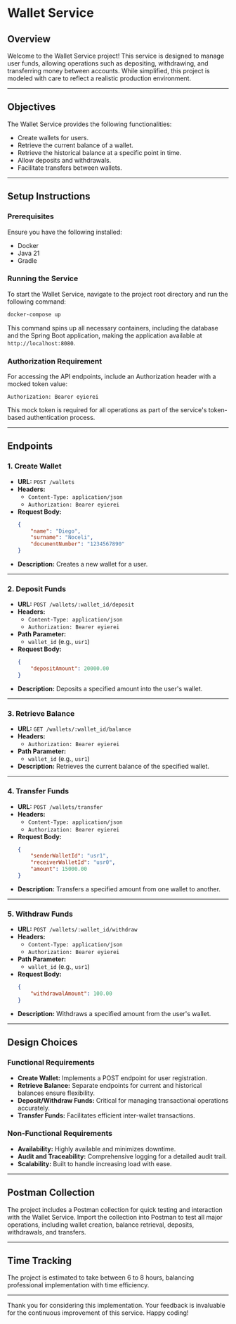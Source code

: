 
# Wallet Service

## Overview

Welcome to the Wallet Service project! This service is designed to manage user funds, allowing operations such as depositing, withdrawing, and transferring money between accounts. While simplified, this project is modeled with care to reflect a realistic production environment.

---

## Objectives

The Wallet Service provides the following functionalities:

- Create wallets for users.
- Retrieve the current balance of a wallet.
- Retrieve the historical balance at a specific point in time.
- Allow deposits and withdrawals.
- Facilitate transfers between wallets.

---

## Setup Instructions

### Prerequisites

Ensure you have the following installed:

- Docker
- Java 21
- Gradle

### Running the Service

To start the Wallet Service, navigate to the project root directory and run the following command:

```bash
docker-compose up
```

This command spins up all necessary containers, including the database and the Spring Boot application, making the application available at `http://localhost:8080`.

### Authorization Requirement

For accessing the API endpoints, include an Authorization header with a mocked token value:

```
Authorization: Bearer eyierei
```

This mock token is required for all operations as part of the service's token-based authentication process.

---

## Endpoints

### 1. Create Wallet

- **URL:** `POST /wallets`
- **Headers:**
    - `Content-Type: application/json`
    - `Authorization: Bearer eyierei`
- **Request Body:**
  ```json
  {
      "name": "Diego",
      "surname": "Noceli",
      "documentNumber": "1234567890"
  }
  ```
- **Description:** Creates a new wallet for a user.

---

### 2. Deposit Funds

- **URL:** `POST /wallets/:wallet_id/deposit`
- **Headers:**
    - `Content-Type: application/json`
    - `Authorization: Bearer eyierei`
- **Path Parameter:**
    - `wallet_id` (e.g., `usr1`)
- **Request Body:**
  ```json
  {
      "depositAmount": 20000.00
  }
  ```
- **Description:** Deposits a specified amount into the user's wallet.

---

### 3. Retrieve Balance

- **URL:** `GET /wallets/:wallet_id/balance`
- **Headers:**
    - `Authorization: Bearer eyierei`
- **Path Parameter:**
    - `wallet_id` (e.g., `usr1`)
- **Description:** Retrieves the current balance of the specified wallet.

---

### 4. Transfer Funds

- **URL:** `POST /wallets/transfer`
- **Headers:**
    - `Content-Type: application/json`
    - `Authorization: Bearer eyierei`
- **Request Body:**
  ```json
  {
      "senderWalletId": "usr1",
      "receiverWalletId": "usr0",
      "amount": 15000.00
  }
  ```
- **Description:** Transfers a specified amount from one wallet to another.

---

### 5. Withdraw Funds

- **URL:** `POST /wallets/:wallet_id/withdraw`
- **Headers:**
    - `Content-Type: application/json`
    - `Authorization: Bearer eyierei`
- **Path Parameter:**
    - `wallet_id` (e.g., `usr1`)
- **Request Body:**
  ```json
  {
      "withdrawalAmount": 100.00
  }
  ```
- **Description:** Withdraws a specified amount from the user's wallet.

---

## Design Choices

### Functional Requirements

- **Create Wallet:** Implements a POST endpoint for user registration.
- **Retrieve Balance:** Separate endpoints for current and historical balances ensure flexibility.
- **Deposit/Withdraw Funds:** Critical for managing transactional operations accurately.
- **Transfer Funds:** Facilitates efficient inter-wallet transactions.

### Non-Functional Requirements

- **Availability:** Highly available and minimizes downtime.
- **Audit and Traceability:** Comprehensive logging for a detailed audit trail.
- **Scalability:** Built to handle increasing load with ease.

---

## Postman Collection

The project includes a Postman collection for quick testing and interaction with the Wallet Service. Import the collection into Postman to test all major operations, including wallet creation, balance retrieval, deposits, withdrawals, and transfers.

---

## Time Tracking

The project is estimated to take between 6 to 8 hours, balancing professional implementation with time efficiency.

---

Thank you for considering this implementation. Your feedback is invaluable for the continuous improvement of this service. Happy coding!
